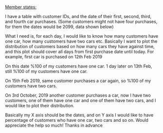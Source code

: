 [Member states:](https://community.fabric.microsoft.com/t5/DAX-Commands-and-Tips/Continuous-sum-based-on-discrete-dates/m-p/3356770#M126157)

I have a table with customer IDs, and the date of their first, second, third, and fourth car purchases. (Some customers might not have four purchases, for them the dates would be 2099, data shown below) 

What I need is, for each day, I would like to know how many customers have one car, how many customers have two cars etc. Basically I want to plot the distribution of customers based on how many cars they have against time, and this plot should cover all days from first purchase date until today. For example, first car is purchased on 12th Feb 2019

On this date %100 of my customers have one car. 1 day later on 13th Feb, still %100 of my customers have one car.

On 15th Feb 2019, same customer purchases a car again, so %100 of my customers have two cars. 

On 3rd October, 2019 another customer purchases a car, now I have two customers, one of them have one car and one of them have two cars, and I would like to plot their distribution.

Basically my X axis should be the dates, and on Y axis I would like to have percentage of customers who have one car, two cars and so on. Would appreciate the help so much! Thanks in advance
